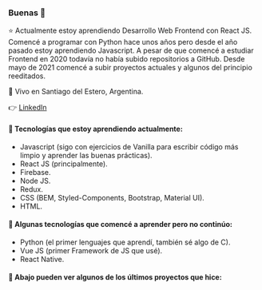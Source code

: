 ### Buenas 👋

⭐ Actualmente estoy aprendiendo Desarrollo Web Frontend con React JS. Comencé a programar con Python hace unos años pero desde el año pasado estoy aprendiendo Javascript. A pesar de que comencé a estudiar Frontend en 2020 todavía no había subido repositorios a GitHub. Desde mayo de 2021 comencé a subir proyectos actuales y algunos del principio reeditados.

📌 Vivo en Santiago del Estero, Argentina.

👉 [LinkedIn](https://www.linkedin.com/in/imanol-rtega/)

#### 🌱 Tecnologías que estoy aprendiendo actualmente:

- Javascript (sigo con ejercicios de Vanilla para escribir código más limpio y aprender las buenas prácticas).
- React JS (principalmente).
- Firebase.
- Node JS.
- Redux.
- CSS (BEM, Styled-Components, Bootstrap, Material UI).
- HTML.

#### 🌱 Algunas tecnologías que comencé a aprender pero no continúo:

- Python (el primer lenguajes que aprendí, también sé algo de C).
- Vue JS (primer Framework de JS que usé).
- React Native.

#### 🚀 Abajo pueden ver algunos de los últimos proyectos que hice:
